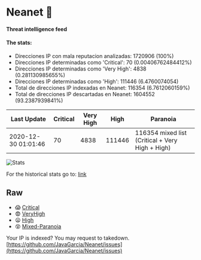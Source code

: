 # Neanet :hocho:
#### Threat intelligence feed
#### The stats:

- Direcciones IP con mala reputacion analizadas: 1720906 (100%)
- Direcciones IP determinadas como 'Critical':  70 (0.00406762484412%)
- Direcciones IP determinadas como 'Very High':  4838 (0.281130985655%)
- Direcciones IP determinadas como 'High':  111446 (6.4760074054)
- Total de direcciones IP indexadas en Neanet:  116354 (6.7612060159%)
- Total de direcciones IP descartadas en Neanet:  1604552 (93.2387939841%)

| Last Update | Critical | Very High | High | Paranoia |
| --- | --- | --- | --- | --- |
| 2020-12-30 01:01:46 | 70 | 4838 | 111446 | 116354 mixed list (Critical + Very High + High)|

![Stats](https://docs.google.com/spreadsheets/d/e/2PACX-1vSnaNMIXVabIpDJjufMlzH7poXnshF3mgd8Is1g9ytUEzVsP5my4Trn8f-xkoLLQ38xpL3HtmUexLo6/pubchart?oid=501124687&format=image)

For the historical stats go to: [link](/stats.csv)
## Raw
- :scream: [Critical](https://raw.githubusercontent.com/JavaGarcia/Neanet/master/blacklists/neanet_critical.txt)
- :fearful: [VeryHigh](https://raw.githubusercontent.com/JavaGarcia/Neanet/master/blacklists/neanet_veryHigh.txtt)
- :frowning: [High](https://raw.githubusercontent.com/JavaGarcia/Neanet/master/blacklists/neanet_high.txt)
- :dizzy_face: [Mixed-Paranoia](https://raw.githubusercontent.com/JavaGarcia/Neanet/master/blacklists/neanet_all.txt)


Your IP is indexed? You may request to takedown. [https://github.com/JavaGarcia/Neanet/issues](https://github.com/JavaGarcia/Neanet/issues)

































































































































































































































































































































































































































































































































































































































































































































































































































































































































































































































































































































































































































































































































































































































































































































































































































































































































































































































































































































































































































































































































































































































































































































































































































































































































































































































































































































































































































































































































































































































































































































































































































































